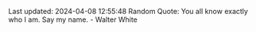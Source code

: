 Last updated: 2024-04-08 12:55:48
Random Quote: You all know exactly who I am. Say my name. - Walter White